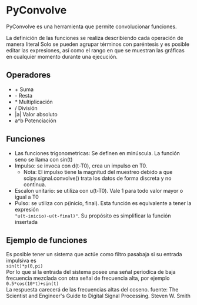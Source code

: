 # PyConvolve
PyConvolve es una herramienta que permite convolucionar funciones.

La definición de las funciones se realiza describiendo cada operación de manera literal
Solo se pueden agrupar términos con paréntesis y es posible editar las expresiones, así
como el rango en que se muestran las gráficas en cualquier momento durante una ejecución.

## Operadores
*   \+ Suma
*   \- Resta
*   \* Multiplicación
*   / División
*   |a| Valor absoluto
*   a^b Potenciación

## Funciones
*   Las funciones trigonometricas: Se definen en minúscula. La función seno se llama con sin(t)
*   Impulso: se invoca con d(t-T0), crea un impulso en T0.
    *   Nota: El impulso tiene la magnitud del muestreo debido a que scipy.signal.convolve() trata los datos de forma discreta y no continua.
*   Escalon unitario: se utiliza con u(t-T0). Vale 1 para todo valor mayor o igual a T0
*   Pulso: se utiliza con p(inicio, final). Esta función es equivalente a tener la expresión  
    ```"u(t-inicio)-u(t-final)"```. Su propósito es simplificar la función insertada

## Ejemplo de funciones
Es posible tener un sistema que actúe como filtro pasabaja si su entrada impulsiva es  
```sin(t)*p(0,pi)```  
Por lo que si la entrada del sistema posee una señal periodica de baja frecuencia mezclada con otra señal de frecuencia alta, por ejemplo  
```0.5*cos(10*t)+sin(t)```  
La respuesta carecerá de las frecuencias altas del coseno. fuente: The Scientist and Engineer's Guide to Digital Signal Processing. Steven W. Smith